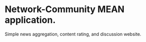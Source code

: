 # Network-Community MEAN application.
Simple news aggregation, content rating, and discussion website.
